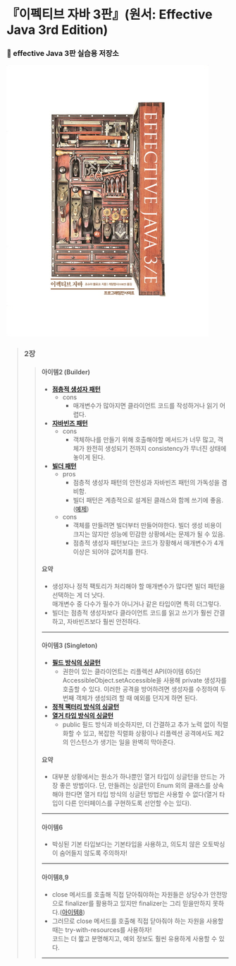 # 『이펙티브 자바 3판』(원서: Effective Java 3rd Edition)
### :santa: effective Java 3판 실습용 저장소

<img src="./img.jpeg">

> ### **2장**
> > #### **아이템2 (Builder)**
> > * **[점층적 생성자 패턴](https://github.com/merry-santa/effective-java-3E/blob/main/src/main/java/chapter2/item2/telescopingconstructor/NutritionFacts.java)** 
> >   * cons
> >     * 매개변수가 많아지면 클라이언트 코드를 작성하거나 읽기 어렵다.
> > * **[자바빈즈 패턴](https://github.com/merry-santa/effective-java-3E/blob/main/src/main/java/chapter2/item2/javabeans/NutritionFacts.java)**
> >   * cons
> >     * 객체하나를 만들기 위해 호출해야할 메서드가 너무 많고, 객체가 완전히 생성되기 전까지 consistency가 무너진 상태에 놓이게 된다.
> > * **[빌더 패턴](https://github.com/merry-santa/effective-java-3E/blob/main/src/main/java/chapter2/item2/builder/NutritionFacts.java)** 
> >   * pros
> >     * 점층적 생성자 패턴의 안전성과 자바빈즈 패턴의 가독성을 겸비함.
> >     * 빌더 패턴은 계층적으로 설계된 클래스와 함께 쓰기에 좋음. ([예제](https://github.com/merry-santa/effective-java-3E/tree/main/src/main/java/chapter2/item2/hierarchicalbuilder))
> >   * cons
> >     * 객체를 만들려면 빌더부터 만들어야한다. 빌더 생성 비용이 크지는 않지만 성능에 민감한 상황에서는 문제가 될 수 있음.
> >     * 점층적 생성자 패턴보다는 코드가 장황해서 매개변수가 4개 이상은 되어야 값어치를 한다.
> > #### **요약**
> > - 생성자나 정적 팩토리가 처리해야 할 매개변수가 많다면 빌더 패턴을 선택하는 게 더 낫다.  
> >   매개변수 중 다수가 필수가 아니거나 같은 타입이면 특히 더그렇다.  
> > - 빌더는 점층적 생성자보다 클라이언트 코드를 읽고 쓰기가 훨씬 간결하고, 자바빈즈보다 훨씬 안전하다.
> > ***
> > #### **아이템3 (Singleton)**
> > * **[필드 방식의 싱글턴](https://github.com/merry-santa/effective-java-3E/blob/main/src/main/java/chapter2/item3/field/Elvis.java)**
> >   * 권한이 있는 클라이언트는 리플렉션 API(아이템 65)인 AccessibleObject.setAccessible을 사용해 private 생성자를 호출할 수 있다.
> >   이러한 공격을 방어하려면 생성자를 수정하여 두번째 객체가 생성되려 할 때 예외를 던지게 하면 된다.
> > * **[정적 팩터리 방식의 싱글턴](https://github.com/merry-santa/effective-java-3E/blob/main/src/main/java/chapter2/item3/staticfactory/Elvis.java)**
> > * **[열거 타입 방식의 싱글턴](https://github.com/merry-santa/effective-java-3E/blob/main/src/main/java/chapter2/item3/enumtype/Elvis.java)**
> >   * public 필드 방식과 비슷하지만, 더 간결하고 추가 노력 없이 직렬화할 수 있고, 복잡한 직렬화 상황이나 리플렉션 공격에서도 제2의 인스턴스가 생기는 일을 완벽히 막아준다.
> > #### **요약**
> > - 대부분 상황에서는 원소가 하나뿐인 열거 타입이 싱글턴을 만드는 가장 좋은 방법이다.
> >   단, 만들려는 싱글턴이 Enum 외의 클래스를 상속해야 한다면 열거 타입 방식의 싱글턴 방법은 사용할 수 없다(열거 타입이 다른 인터페이스를 구현하도록 선언할 수는 있다).
> > ***
> > #### **아이템6**
> > * 박싱된 기본 타입보다는 기본타입을 사용하고, 의도치 않은 오토박싱이 숨어들지 않도록 주의하자!
> > ***
> > #### **아이템8,9**
> > * close 메서드를 호출해 직접 닫아줘야하는 자원들은 상당수가 안전망으로 finalizer를 활용하고 있지만 finalizer는 그리 믿을만하지 못하다.([아이템8](https://github.com/merry-santa/effective-java-3E/tree/main/src/main/java/chapter2/item8))
> > * 그러므로 close 메서드를 호출해 직접 닫아줘야 하는 자원을 사용할 때는 try-with-resources를 사용하자!  
      코드는 더 짧고 분명해지고, 예외 정보도 훨씬 유용하게 사용할 수 있다.
> > ***

     
  


